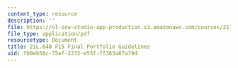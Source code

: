 ```yaml
---
content_type: resource
description: ''
file: https://ol-ocw-studio-app-production.s3.amazonaws.com/courses/21l-640j-the-new-spain-1977-present-fall-2015/fb0eb58c75ef2232e55fff363a87a79d_MIT21L_640JF15_Portfolio.pdf
file_type: application/pdf
resourcetype: Document
title: 21L.640 F15 Final Portfolio Guidelines
uid: fb0eb58c-75ef-2232-e55f-ff363a87a79d
---
```

